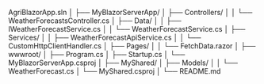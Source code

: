 ﻿AgriBlazorApp.sln
│
├── MyBlazorServerApp/
│   ├── Controllers/
│   │   └── WeatherForecastsController.cs
│   ├── Data/
│   │   ├── IWeatherForecastService.cs
│   │   └── WeatherForecastService.cs
│   ├── Services/
│   │   ├── WeatherForecastApiService.cs
│   │   └── CustomHttpClientHandler.cs
│   ├── Pages/
│   │   └── FetchData.razor
│   ├── wwwroot/
│   ├── Program.cs
│   ├── Startup.cs
│   └── MyBlazorServerApp.csproj
│
├── MyShared/
│   ├── Models/
│   │   └── WeatherForecast.cs
│   └── MyShared.csproj
│
└── README.md